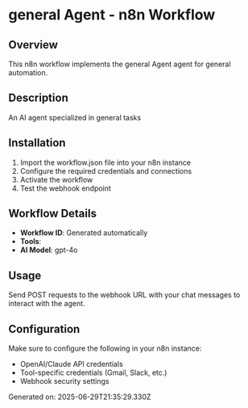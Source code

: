 # general Agent - n8n Workflow

## Overview
This n8n workflow implements the general Agent agent for general automation.

## Description
An AI agent specialized in general tasks

## Installation
1. Import the workflow.json file into your n8n instance
2. Configure the required credentials and connections
3. Activate the workflow
4. Test the webhook endpoint

## Workflow Details
- **Workflow ID**: Generated automatically
- **Tools**: 
- **AI Model**: gpt-4o

## Usage
Send POST requests to the webhook URL with your chat messages to interact with the agent.

## Configuration
Make sure to configure the following in your n8n instance:
- OpenAI/Claude API credentials
- Tool-specific credentials (Gmail, Slack, etc.)
- Webhook security settings

Generated on: 2025-06-29T21:35:29.330Z
